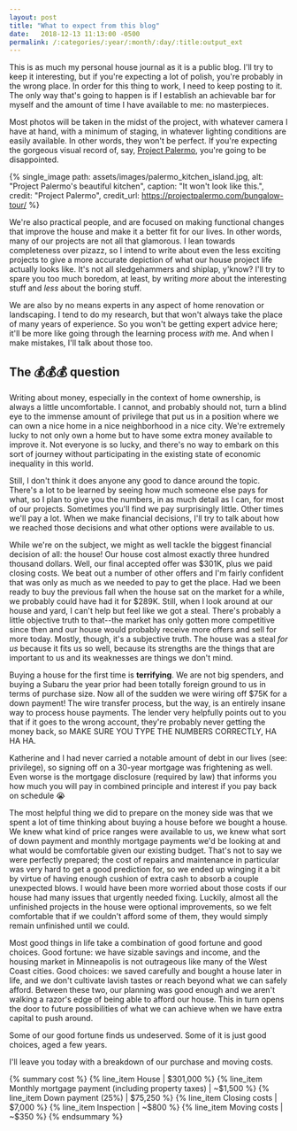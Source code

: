 ```yaml
---
layout: post
title: "What to expect from this blog"
date:   2018-12-13 11:13:00 -0500
permalink: /:categories/:year/:month/:day/:title:output_ext
---
```


This is as much my personal house journal as it is a public blog.
I'll try to keep it interesting, but if you're expecting a lot of polish, you're probably in the wrong place.
In order for this thing to work, I need to keep posting to it.
The only way that's going to happen is if I establish an achievable bar for myself and the amount of time I have available to me: no masterpieces.

Most photos will be taken in the midst of the project, with whatever camera I have at hand, with a minimum of staging, in whatever lighting conditions are easily available.
In other words, they won't be perfect.
If you're expecting the gorgeous visual record of, say, [Project Palermo](https://projectpalermo.com/), you're going to be disappointed.

{% single_image path: assets/images/palermo_kitchen_island.jpg, alt: "Project Palermo's beautiful kitchen", caption: "It won't look like this.", credit: "Project Palermo", credit_url: https://projectpalermo.com/bungalow-tour/ %}

We're also practical people, and are focused on making functional changes that improve the house and make it a better fit for our lives.
In other words, many of our projects are not all that glamorous.
I lean towards completeness over pizazz, so I intend to write about even the less exciting projects to give a more accurate depiction of what our house project life actually looks like.
It's not all sledgehammers and shiplap, y'know?
I'll try to spare you too much boredom, at least, by writing *more* about the interesting stuff and *less* about the boring stuff.

We are also by no means experts in any aspect of home renovation or landscaping.
I tend to do my research, but that won't always take the place of many years of experience.
So you won't be getting expert advice here; it'll be more like going through the learning process *with* me.
And when I make mistakes, I'll talk about those too.

## The 💰💰💰 question ##

Writing about money, especially in the context of home ownership, is always a little uncomfortable.
I cannot, and probably should not, turn a blind eye to the immense amount of privilege that put us in a position where we can own a nice home in a nice neighborhood in a nice city.
We're extremely lucky to not only own a home but to have some extra money available to improve it.
Not everyone is so lucky, and there's no way to embark on this sort of journey without participating in the existing state of economic inequality in this world.

Still, I don't think it does anyone any good to dance around the topic.
There's a lot to be learned by seeing how much someone else pays for what, so I plan to give you the numbers, in as much detail as I can, for most of our projects.
Sometimes you'll find we pay surprisingly little.
Other times we'll pay a lot.
When we make financial decisions, I'll try to talk about how we reached those decisions and what other options were available to us.

While we're on the subject, we might as well tackle the biggest financial decision of all: the house! Our house cost almost exactly three hundred thousand dollars.
Well, our final accepted offer was $301K, plus we paid closing costs.
We beat out a number of other offers and I'm fairly confident that was only as much as we needed to pay to get the place.
Had we been ready to buy the previous fall when the house sat on the market for a while, we probably could have had it for $289K.
Still, when I look around at our house and yard, I can't help but feel like we got a steal.
There's probably a little objective truth to that--the market has only gotten more competitive since then and our house would probably receive more offers and sell for more today.
Mostly, though, it's a subjective truth.
The house was a steal *for us* because it fits us so well, because its strengths are the things that are important to us and its weaknesses are things we don't mind.

Buying a house for the first time is **terrifying**.
We are not big spenders, and buying a Subaru the year prior had been totally foreign ground to us in terms of purchase size.
Now all of the sudden we were wiring off $75K for a down payment!
The wire transfer process, but the way, is an entirely insane way to process house payments.
The lender very helpfully points out to you that if it goes to the wrong account, they're probably never getting the money back, so MAKE SURE YOU TYPE THE NUMBERS CORRECTLY, HA HA HA.

Katherine and I had never carried a notable amount of debt in our lives (see: privilege), so signing off on a 30-year mortgage was frightening as well.
Even worse is the mortgage disclosure (required by law) that informs you how much you will pay in combined principle and interest if you pay back on schedule
😭

The most helpful thing we did to prepare on the money side was that we spent a lot of time thinking about buying a house before we bought a house.
We knew what kind of price ranges were available to us, we knew what sort of down payment and monthly mortgage payments we'd be looking at and what would be comfortable given our existing budget.
That's not to say we were perfectly prepared; the cost of repairs and maintenance in particular was very hard to get a good prediction for, so we ended up winging it a bit by virtue of having enough cushion of extra cash to absorb a couple unexpected blows.
I would have been more worried about those costs if our house had many issues that urgently needed fixing.
Luckily, almost all the unfinished projects in the house were optional improvements, so we felt comfortable that if we couldn't afford some of them, they would simply remain unfinished until we could.

Most good things in life take a combination of good fortune and good choices.
Good fortune: we have sizable savings and income, and the housing market in Minneapolis is not outrageous like many of the West Coast cities.
Good choices: we saved carefully and bought a house later in life, and we don't cultivate lavish tastes or reach beyond what we can safely afford.
Between these two, our planning was good enough and we aren't walking a razor's edge of being able to afford our house.
This in turn opens the door to future possibilities of what we can achieve when we have extra capital to push around.

Some of our good fortune finds us undeserved.
Some of it is just good choices, aged a few years.

I'll leave you today with a breakdown of our purchase and moving costs.

{% summary cost %}
{% line_item House | $301,000 %}
{% line_item Monthly mortgage payment (including property taxes) | ~$1,500 %}
{% line_item Down payment (25%) | $75,250 %}
{% line_item Closing costs | $7,000 %}
{% line_item Inspection | ~$800 %}
{% line_item Moving costs | ~$350 %}
{% endsummary %}
